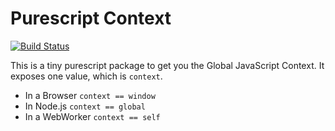 # Purescript Context

[![Build Status](https://travis-ci.org/Fresheyeball/purescript-context.svg)](https://travis-ci.org/Fresheyeball/purescript-context)


This is a tiny purescript package to get you the Global JavaScript Context.
It exposes one value, which is `context`.

 - In a Browser   `context == window`
 - In Node.js     `context == global`
 - In a WebWorker `context == self`

